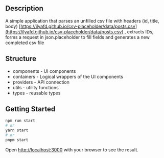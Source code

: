 ## Description
A simple application that parses an unfilled csv file with headers (id, title, body) [https://ilyafd.github.io/csv-placeholder/data/posts.csv](https://ilyafd.github.io/csv-placeholder/data/posts.csv) , extracts IDs, forms a request in json.placeholder to fill fields and generates a new completed csv file


## Structure
- components - UI components
- containers - Logical wrappers of the UI components
- providers - API connection
- utils - utility functions
- types - reusable types

## Getting Started
```bash
npm run start
# or
yarn start
# or
pnpm start
```

Open [http://localhost:3000](http://localhost:3000) with your browser to see the result.